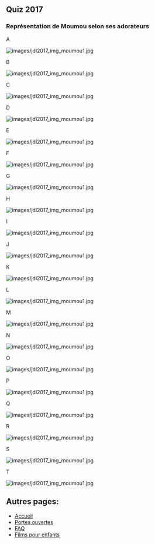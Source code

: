 ## Quiz 2017

### Représentation de Moumou selon ses adorateurs

A

![images/jdl2017_img_moumou1.jpg](images/jdl2017_img_moumou1.jpg)

B

![images/jdl2017_img_moumou1.jpg](images/jdl2017_img_moumou2.png)

C

![images/jdl2017_img_moumou1.jpg](images/jdl2017_img_moumou3.jpg)

D

![images/jdl2017_img_moumou1.jpg](images/jdl2017_img_moumou4.jpg)

E

![images/jdl2017_img_moumou1.jpg](images/jdl2017_img_moumou5.jpg)

F

![images/jdl2017_img_moumou1.jpg](images/jdl2017_img_moumou6.jpg)

G

![images/jdl2017_img_moumou1.jpg](images/jdl2017_img_moumou7.jpg)

H

![images/jdl2017_img_moumou1.jpg](images/jdl2017_img_moumou8.jpg)

I

![images/jdl2017_img_moumou1.jpg](images/jdl2017_img_moumou9.jpg)

J

![images/jdl2017_img_moumou1.jpg](images/jdl2017_img_moumou10.jpg)

K

![images/jdl2017_img_moumou1.jpg](images/jdl2017_img_moumou11.jpg)

L

![images/jdl2017_img_moumou1.jpg](images/jdl2017_img_moumou12.jpg)

M

![images/jdl2017_img_moumou1.jpg](images/jdl2017_img_moumou13.jpg)

N

![images/jdl2017_img_moumou1.jpg](images/jdl2017_img_moumou14.jpg)

O

![images/jdl2017_img_moumou1.jpg](images/jdl2017_img_moumou15.jpg)

P

![images/jdl2017_img_moumou1.jpg](images/jdl2017_img_moumou16.jpg)

Q

![images/jdl2017_img_moumou1.jpg](images/jdl2017_img_moumou17.jpg)

R

![images/jdl2017_img_moumou1.jpg](images/jdl2017_img_moumou18.jpg)

S

![images/jdl2017_img_moumou1.jpg](images/jdl2017_img_moumou19.png)

T

![images/jdl2017_img_moumou1.jpg](images/jdl2017_img_moumou20.jpg)

## Autres pages:
- [Accueil](jdl2017_sw_accueil.md)
- [Portes ouvertes](jdl2017_sw_po.md])
- [FAQ](jdl2017_sw_faq.md])
- [Films pour enfants](jdl2017_sw_films.md])
